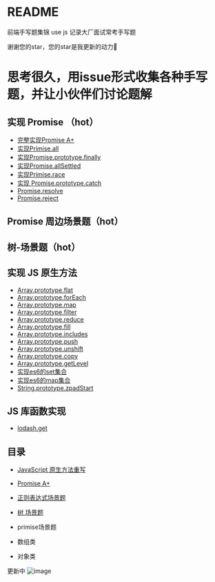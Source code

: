 # README

前端手写题集锦 use js 记录大厂面试常考手写题

谢谢您的star，您的star是我更新的动力🥳

# 思考很久，用issue形式收集各种手写题，并让小伙伴们讨论题解

## 实现 Promise （hot）

- [完整实现Promise A+](https://github.com/Sunny-117/Front-end-handwritten-question/issues/8)
- [实现Primise.all](https://github.com/Sunny-117/Front-end-handwritten-question/issues/1)
- [实现Promise.prototype.finally](https://github.com/Sunny-117/Front-end-handwritten-question/issues/2)
- [实现Promise.allSettled](https://github.com/Sunny-117/Front-end-handwritten-question/issues/3)
- [实现Primise.race](https://github.com/Sunny-117/Front-end-handwritten-question/issues/4)
- [实现 Promise.prototype.catch](https://github.com/Sunny-117/Front-end-handwritten-question/issues/5)
- [Promise.resolve ](https://github.com/Sunny-117/Front-end-handwritten-question/issues/6)
- [Promise.reject](https://github.com/Sunny-117/Front-end-handwritten-question/issues/7)

## Promise 周边场景题（hot）

## 树-场景题（hot）

## 实现 JS 原生方法

- [Array.prototype.flat](https://github.com/Sunny-117/Front-end-handwritten-question/issues/9)
- [Array.prototype.forEach](https://github.com/Sunny-117/Front-end-handwritten-question/issues/10)
- [Array.prototype.map](https://github.com/Sunny-117/Front-end-handwritten-question/issues/11)
- [Array.prototype.filter](https://github.com/Sunny-117/Front-end-handwritten-question/issues/12)
- [Array.prototype.reduce](https://github.com/Sunny-117/Front-end-handwritten-question/issues/13)
- [Array.prototype.fill](https://github.com/Sunny-117/Front-end-handwritten-question/issues/14)
- [Array.prototype.includes](https://github.com/Sunny-117/Front-end-handwritten-question/issues/15)
- [Array.prototype.push](https://github.com/Sunny-117/Front-end-handwritten-question/issues/16)
- [Array.prototype.unshift](https://github.com/Sunny-117/Front-end-handwritten-question/issues/17)
- [Array.prototype.copy](https://github.com/Sunny-117/Front-end-handwritten-question/issues/18)
- [Array.prototype.getLevel](https://github.com/Sunny-117/Front-end-handwritten-question/issues/19)
- [实现es6的set集合](https://github.com/Sunny-117/Front-end-handwritten-question/issues/21)
- [实现es6的map集合](https://github.com/Sunny-117/Front-end-handwritten-question/issues/22)
- [String.prototype.zpadStart](https://github.com/Sunny-117/Front-end-handwritten-question/issues/23)


## JS 库函数实现

- [lodash.get](https://github.com/Sunny-117/Front-end-handwritten-question/issues/20)


## 目录

- [JavaScript 原生方法重写](./JavaScript%20%E5%8E%9F%E7%94%9F%E6%96%B9%E6%B3%95%E9%87%8D%E5%86%99.md)
- [Promise A+](./Promise%20A%2B.md)
- [正则表达式场景题](./正则表达式场景题.md)

- [树 场景题](./【完结】树专题.md)

- primise场景题

- 数组类

- 对象类

更新中
![image](https://user-images.githubusercontent.com/73089592/194744593-1e9e95d2-2975-42d0-9751-5c9ee24232fb.png)


